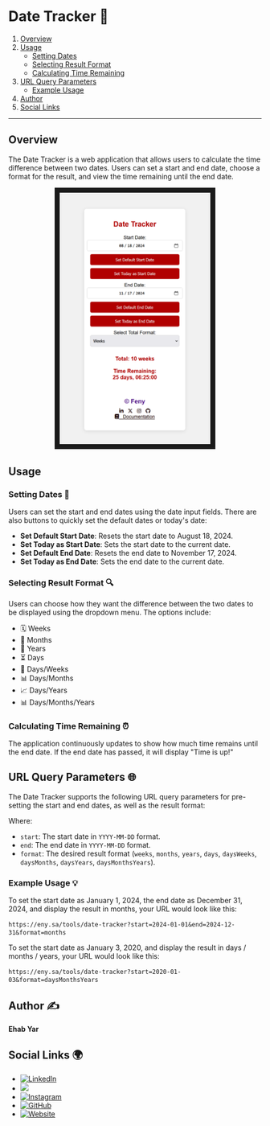 # Date Tracker 🚀

1. [Overview](#overview)
2. [Usage](#usage)
   - [Setting Dates](#setting-dates)
   - [Selecting Result Format](#selecting-result-format)
   - [Calculating Time Remaining](#calculating-time-remaining)
3. [URL Query Parameters](#url-query-parameters)
   - [Example Usage](#example-usage)
4. [Author](#author)
5. [Social Links](#social-links)

---

## Overview
The Date Tracker is a web application that allows users to calculate the time difference between two dates. Users can set a start and end date, choose a format for the result, and view the time remaining until the end date.

<p align="center">
<img src="https://github.com/feny1/date-tracker/blob/main/screenshot.png?raw=true" width="300" height="500" border="10"/>
</p>

## Usage

### Setting Dates 📅
Users can set the start and end dates using the date input fields. There are also buttons to quickly set the default dates or today's date:
- **Set Default Start Date**: Resets the start date to August 18, 2024.
- **Set Today as Start Date**: Sets the start date to the current date.
- **Set Default End Date**: Resets the end date to November 17, 2024.
- **Set Today as End Date**: Sets the end date to the current date.

### Selecting Result Format 🔍
Users can choose how they want the difference between the two dates to be displayed using the dropdown menu. The options include:
- 🗓️ Weeks
- 📆 Months
- 📅 Years
- ⏳ Days
- 🔄 Days/Weeks
- 📊 Days/Months
- 📈 Days/Years
- 📊 Days/Months/Years

### Calculating Time Remaining ⏰
The application continuously updates to show how much time remains until the end date. If the end date has passed, it will display "Time is up!"

## URL Query Parameters 🌐
The Date Tracker supports the following URL query parameters for pre-setting the start and end dates, as well as the result format:

Where:
- `start`: The start date in `YYYY-MM-DD` format.
- `end`: The end date in `YYYY-MM-DD` format.
- `format`: The desired result format (`weeks`, `months`, `years`, `days`, `daysWeeks`, `daysMonths`, `daysYears`, `daysMonthsYears`).

### Example Usage 💡
To set the start date as January 1, 2024, the end date as December 31, 2024, and display the result in months, your URL would look like this:
```
https://eny.sa/tools/date-tracker?start=2024-01-01&end=2024-12-31&format=months
```
To set the start date as January 3, 2020, and display the result in days / months / years, your URL would look like this:
```
https://eny.sa/tools/date-tracker?start=2020-01-03&format=daysMonthsYears
```
## Author ✍️

**Ehab Yar**

## Social Links 🌍
- [![LinkedIn](https://img.shields.io/badge/LinkedIn-%230A66C2.svg?&style=for-the-badge&logo=linkedin&logoColor=white)](https://www.linkedin.com/in/ehab-yar-4a1bb4193/)
- [![](https://img.shields.io/badge/X-%23181717.svg?&style=for-the-badge&logo=x&logoColor=white)](https://x.com/_f_eny)
- [![Instagram](https://img.shields.io/badge/Instagram-%23E1306C.svg?&style=for-the-badge&logo=instagram&logoColor=white)](https://instagram.com/_f_eny)
- [![GitHub](https://img.shields.io/badge/GitHub-%23181717.svg?&style=for-the-badge&logo=github&logoColor=white)](https://github.com/feny1)
- [![Website](https://img.shields.io/badge/Website-%23FF5722.svg?&style=for-the-badge)](https://eny.sa)

